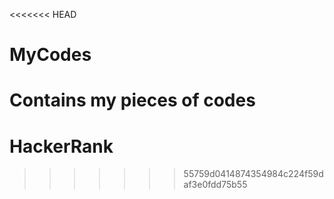 <<<<<<< HEAD
# MyCodes
Contains my pieces of codes
=======
# HackerRank
>>>>>>> 55759d0414874354984c224f59daf3e0fdd75b55
